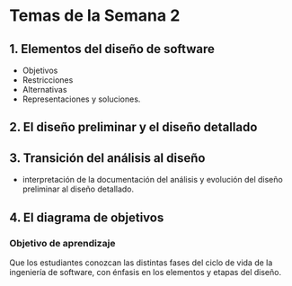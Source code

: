 # **Temas de la Semana 2**
## **1. Elementos del diseño de software**
   - Objetivos
   - Restricciones
   - Alternativas
   - Representaciones y soluciones.

## **2. El diseño preliminar y el diseño detallado**
## **3. Transición del análisis al diseño**
   - interpretación de la documentación del análisis y evolución del diseño preliminar al diseño detallado.
## **4. El diagrama de objetivos**

### **Objetivo de aprendizaje**
Que los estudiantes conozcan las distintas fases del ciclo de vida de la ingeniería de software, con énfasis en los elementos y etapas del diseño.